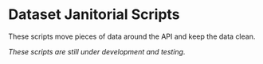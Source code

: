 # Dataset Janitorial Scripts

These scripts move pieces of data around the API and keep the data clean.

*These scripts are still under development and testing.*
